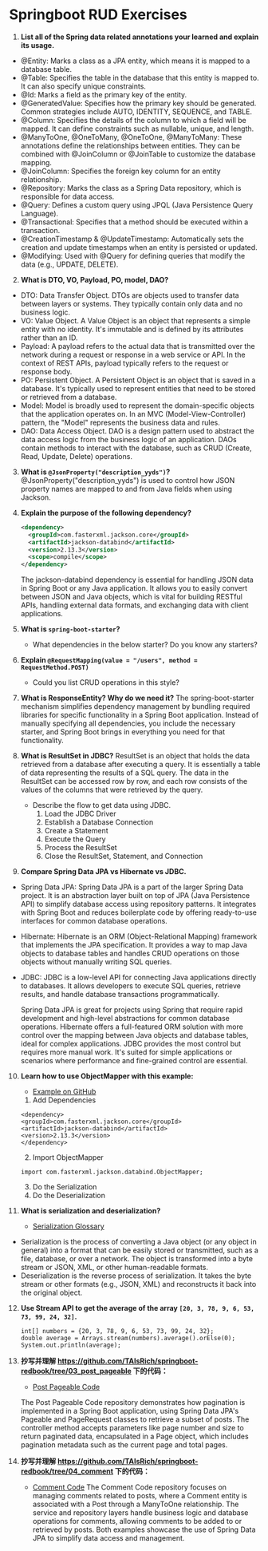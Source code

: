 
# Springboot RUD Exercises

1. **List all of the Spring data related annotations your learned and explain its usage.**

- @Entity: Marks a class as a JPA entity, which means it is mapped to a database table.
- @Table: Specifies the table in the database that this entity is mapped to. It can also specify unique constraints.
- @Id: Marks a field as the primary key of the entity.
- @GeneratedValue: Specifies how the primary key should be generated. Common strategies include AUTO, IDENTITY, SEQUENCE, and TABLE.
- @Column: Specifies the details of the column to which a field will be mapped. It can define constraints such as nullable, unique, and length.
- @ManyToOne, @OneToMany, @OneToOne, @ManyToMany: These annotations define the relationships between entities. They can be combined with @JoinColumn or @JoinTable to customize the database mapping.
- @JoinColumn: Specifies the foreign key column for an entity relationship.
- @Repository: Marks the class as a Spring Data repository, which is responsible for data access.
- @Query: Defines a custom query using JPQL (Java Persistence Query Language).
- @Transactional: Specifies that a method should be executed within a transaction.
- @CreationTimestamp & @UpdateTimestamp: Automatically sets the creation and update timestamps when an entity is persisted or updated.
- @Modifying: Used with @Query for defining queries that modify the data (e.g., UPDATE, DELETE).

2. **What is DTO, VO, Payload, PO, model, DAO?**
- DTO: Data Transfer Object. DTOs are objects used to transfer data between layers or systems. They typically contain only data and no business logic.
- VO: Value Object. A Value Object is an object that represents a simple entity with no identity. It's immutable and is defined by its attributes rather than an ID.
- Payload: A payload refers to the actual data that is transmitted over the network during a request or response in a web service or API. In the context of REST APIs, payload typically refers to the request or response body.
- PO: Persistent Object. A Persistent Object is an object that is saved in a database. It's typically used to represent entities that need to be stored or retrieved from a database.
- Model: Model is broadly used to represent the domain-specific objects that the application operates on. In an MVC (Model-View-Controller) pattern, the "Model" represents the business data and rules.
- DAO: Data Access Object. DAO is a design pattern used to abstract the data access logic from the business logic of an application. DAOs contain methods to interact with the database, such as CRUD (Create, Read, Update, Delete) operations.

3. **What is `@JsonProperty("description_yyds")`?**
@JsonProperty("description_yyds") is used to control how JSON property names are mapped to and from Java fields when using Jackson.

4. **Explain the purpose of the following dependency?**
    ```xml
    <dependency>
      <groupId>com.fasterxml.jackson.core</groupId>
      <artifactId>jackson-databind</artifactId>
      <version>2.13.3</version>
      <scope>compile</scope>
    </dependency>
    ```
    The jackson-databind dependency is essential for handling JSON data in Spring Boot or any Java application. It allows you to easily convert between JSON and Java objects, which is vital for building RESTful APIs, handling external data formats, and exchanging data with client applications.

5. **What is `spring-boot-starter`?**
   - What dependencies in the below starter? Do you know any starters?


6. **Explain `@RequestMapping(value = "/users", method = RequestMethod.POST)`**
   - Could you list CRUD operations in this style?

7. **What is ResponseEntity? Why do we need it?**
The spring-boot-starter mechanism simplifies dependency management by bundling required libraries for specific functionality in a Spring Boot application. Instead of manually specifying all dependencies, you include the necessary starter, and Spring Boot brings in everything you need for that functionality.

8. **What is ResultSet in JDBC?**
ResultSet is an object that holds the data retrieved from a database after executing a query. It is essentially a table of data representing the results of a SQL query. The data in the ResultSet can be accessed row by row, and each row consists of the values of the columns that were retrieved by the query.
   - Describe the flow to get data using JDBC.  
        1. Load the JDBC Driver
        2. Establish a Database Connection
        3. Create a Statement
        4. Execute the Query
        5. Process the ResultSet
        6. Close the ResultSet, Statement, and Connection


9. **Compare Spring Data JPA vs Hibernate vs JDBC.**
- Spring Data JPA: Spring Data JPA is a part of the larger Spring Data project. It is an abstraction layer built on top of JPA (Java Persistence API) to simplify database access using repository patterns. It integrates with Spring Boot and reduces boilerplate code by offering ready-to-use interfaces for common database operations.
- Hibernate: Hibernate is an ORM (Object-Relational Mapping) framework that implements the JPA specification. It provides a way to map Java objects to database tables and handles CRUD operations on those objects without manually writing SQL queries.
- JDBC: JDBC is a low-level API for connecting Java applications directly to databases. It allows developers to execute SQL queries, retrieve results, and handle database transactions programmatically.  
  
  Spring Data JPA is great for projects using Spring that require rapid development and high-level abstractions for common database operations.
  Hibernate offers a full-featured ORM solution with more control over the mapping between Java objects and database tables, ideal for complex applications.
  JDBC provides the most control but requires more manual work. It's suited for simple applications or scenarios where performance and fine-grained control are essential.



10. **Learn how to use ObjectMapper with this example:**
    - [Example on GitHub](https://github.com/TAIsRich/chuwa-eij-tutorial/blob/main/02-java-core/src/main/java/com/chuwa/exercise/oa/api/FoodOutletJackson.java)
    1. Add Dependencies
    ```
    <dependency>
    <groupId>com.fasterxml.jackson.core</groupId>
    <artifactId>jackson-databind</artifactId>
    <version>2.13.3</version>
    </dependency>
    ```
    2. Import ObjectMapper
    ```
    import com.fasterxml.jackson.databind.ObjectMapper;
    ```
    3. Do the Serialization
    4. Do the Deserialization


11. **What is serialization and deserialization?**
    - [Serialization Glossary](https://hazelcast.com/glossary/serialization)
- Serialization is the process of converting a Java object (or any object in general) into a format that can be easily stored or transmitted, such as a file, database, or over a network. The object is transformed into a byte stream or JSON, XML, or other human-readable formats.
- Deserialization is the reverse process of serialization. It takes the byte stream or other formats (e.g., JSON, XML) and reconstructs it back into the original object.


12. **Use Stream API to get the average of the array `[20, 3, 78, 9, 6, 53, 73, 99, 24, 32]`.**
    ```
    int[] numbers = {20, 3, 78, 9, 6, 53, 73, 99, 24, 32};
    double average = Arrays.stream(numbers).average().orElse(0);
    System.out.println(average);
    ```

13. **抄写并理解 https://github.com/TAIsRich/springboot-redbook/tree/03_post_pageable 下的代码：**
    - [Post Pageable Code](https://github.com/TAIsRich/springboot-redbook/tree/03_post_pageable)
   

    The Post Pageable Code repository demonstrates how pagination is implemented in a Spring Boot application, using Spring Data JPA's Pageable and PageRequest classes to retrieve a subset of posts. The controller method accepts parameters like page number and size to return paginated data, encapsulated in a Page<PostDto> object, which includes pagination metadata such as the current page and total pages. 
    
14. **抄写并理解 https://github.com/TAIsRich/springboot-redbook/tree/04_comment 下的代码：**
    - [Comment Code](https://github.com/TAIsRich/springboot-redbook/tree/04_comment)
    The Comment Code repository focuses on managing comments related to posts, where a Comment entity is associated with a Post through a ManyToOne relationship. The service and repository layers handle business logic and database operations for comments, allowing comments to be added to or retrieved by posts. Both examples showcase the use of Spring Data JPA to simplify data access and management.






